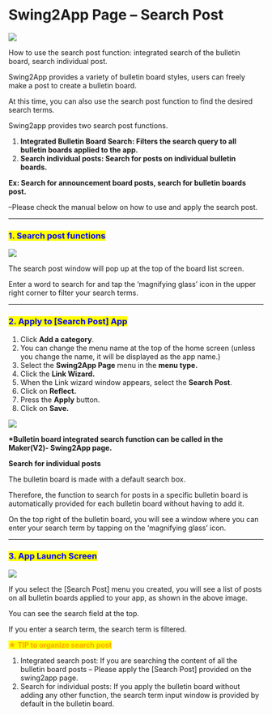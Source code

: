 # Swing2App Page – Search Post

![](https://support.swing2app.com/wp-content/uploads/2019/06/swing\_search.png)

How to use the search post function: integrated search of the bulletin board, search individual post.

Swing2App provides a variety of bulletin board styles, users can freely make a post to create a bulletin board.

At this time, you can also use the search post function to find the desired search terms.

Swing2app provides two search post functions.

1. **Integrated Bulletin Board Search: Filters the search query to all bulletin boards applied to the app.**
2. **Search individual posts: Search for posts on individual bulletin boards.**

**Ex: Search for announcement board posts, search for bulletin boards post.**

–Please check the manual below on how to use and apply the search post.

***

### <mark style="color:blue;">**1. Search post functions**</mark>

![](https://support.swing2app.com/wp-content/uploads/2019/06/boardsearch1@3x.png)

The search post window will pop up at the top of the board list screen.

Enter a word to search for and tap the ‘magnifying glass’ icon in the upper right corner to filter your search terms.

***

### <mark style="color:blue;">**2. Apply to \[Search Post] App**</mark>

1. Click **Add a category**.
2. You can change the menu name at the top of the home screen (unless you change the name, it will be displayed as the app name.)
3. Select the **Swing2App Page** menu in the **menu type.**
4. Click the **Link Wizard.**
5. When the Link wizard window appears, select the **Search Post**.
6. Click on **Reflect.**
7. Press the **Apply** button.
8. Click on **Save.**

![](https://support.swing2app.com/wp-content/uploads/2019/06/postsearch.png)

**\*Bulletin board integrated search function can be called in the Maker(V2)- Swing2App page.**

**Search for individual posts**

The bulletin board is made with a default search box.

Therefore, the function to search for posts in a specific bulletin board is automatically provided for each bulletin board without having to add it.

On the top right of the bulletin board, you will see a window where you can enter your search term by tapping on the ‘magnifying glass’ icon.

***

### <mark style="color:blue;">**3. App Launch Screen**</mark>

![](https://support.swing2app.com/wp-content/uploads/2019/06/post\_search.png)

If you select the \[Search Post] menu you created, you will see a list of posts on all bulletin boards applied to your app, as shown in the above image.

You can see the search field at the top.

If you enter a search term, the search term is filtered.



<mark style="color:orange;">**★ TIP to organize search post**</mark>

1. Integrated search post: If you are searching the content of all the bulletin board posts – Please apply the \[Search Post] provided on the swing2app page.
2. Search for individual posts: If you apply the bulletin board without adding any other function, the search term input window is provided by default in the bulletin board.
